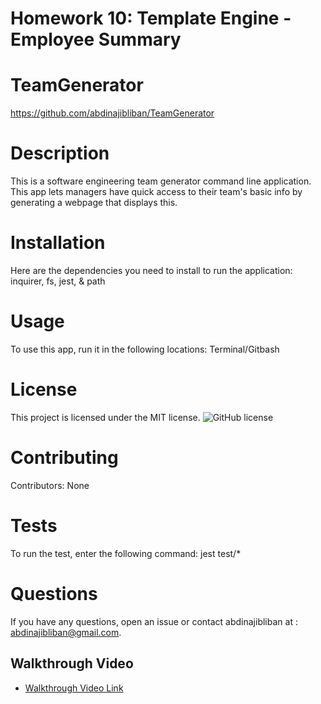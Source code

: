 # Homework 10: Template Engine - Employee Summary

# TeamGenerator
https://github.com/abdinajibliban/TeamGenerator
# Description
This is a software engineering team generator command line application. This app lets managers have quick access to 
their team's basic info by generating a webpage that displays this.
# Installation
Here are the dependencies you need to install to run the application: inquirer, fs, jest, & path
# Usage
To use this app, run it in the following locations: Terminal/Gitbash
# License
This project is licensed under the MIT license. 
![GitHub license](https://img.shields.io/badge/license-MIT-blue.svg)
# Contributing
​Contributors: None
# Tests
To run the test, enter the following command: jest test/*
# Questions
If you have any questions, open an issue or contact abdinajibliban at : abdinajibliban@gmail.com.
## Walkthrough Video
* [Walkthrough Video Link](https://www.youtube.com/watch?v=xePzssc8A5k&feature=youtu.be)

